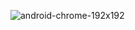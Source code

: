 ![android-chrome-192x192](https://github.com/user-attachments/assets/f2ef825c-1a27-4bfd-8154-1b2e94cc1ade)
